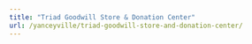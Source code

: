 ```yaml
---
title: "Triad Goodwill Store & Donation Center"
url: /yanceyville/triad-goodwill-store-and-donation-center/
---
```

